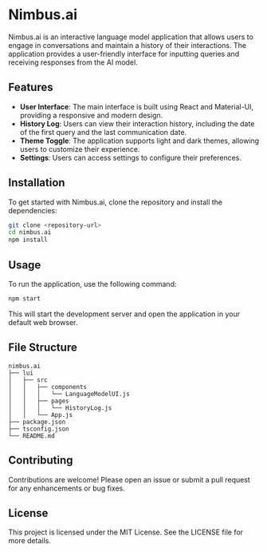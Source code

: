 # Nimbus.ai

Nimbus.ai is an interactive language model application that allows users to engage in conversations and maintain a history of their interactions. The application provides a user-friendly interface for inputting queries and receiving responses from the AI model.

## Features

- **User Interface**: The main interface is built using React and Material-UI, providing a responsive and modern design.
- **History Log**: Users can view their interaction history, including the date of the first query and the last communication date.
- **Theme Toggle**: The application supports light and dark themes, allowing users to customize their experience.
- **Settings**: Users can access settings to configure their preferences.

## Installation

To get started with Nimbus.ai, clone the repository and install the dependencies:

```bash
git clone <repository-url>
cd nimbus.ai
npm install
```

## Usage

To run the application, use the following command:

```bash
npm start
```

This will start the development server and open the application in your default web browser.

## File Structure

```
nimbus.ai
├── lui
│   ├── src
│   │   ├── components
│   │   │   └── LanguageModelUI.js
│   │   ├── pages
│   │   │   └── HistoryLog.js
│   │   └── App.js
├── package.json
├── tsconfig.json
└── README.md
```

## Contributing

Contributions are welcome! Please open an issue or submit a pull request for any enhancements or bug fixes.

## License

This project is licensed under the MIT License. See the LICENSE file for more details.